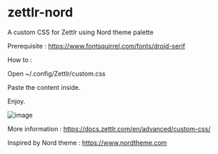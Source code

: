# zettlr-nord

A custom CSS for Zettlr using Nord theme palette

Prerequisite : https://www.fontsquirrel.com/fonts/droid-serif

How to : 

Open ~/.config/Zettlr/custom.css

Paste the content inside.

Enjoy.

![image](https://github.com/Wivik/zettlr-nord/assets/48727868/5b5f34c4-7fe5-48ab-96d0-5a7e6cd0681b)


More information : https://docs.zettlr.com/en/advanced/custom-css/

Inspired by Nord theme : https://www.nordtheme.com

